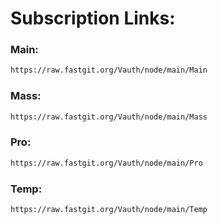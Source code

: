 # Subscription Links:

### Main:
```html
https://raw.fastgit.org/Vauth/node/main/Main
```

### Mass:
```html
https://raw.fastgit.org/Vauth/node/main/Mass
```

### Pro:
```html
https://raw.fastgit.org/Vauth/node/main/Pro
```

### Temp:
```html
https://raw.fastgit.org/Vauth/node/main/Temp
```
